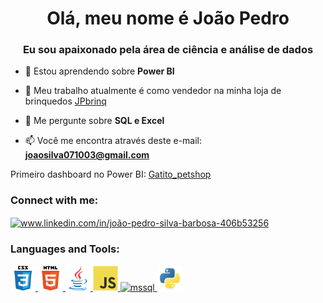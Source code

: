 <h1 align="center">Olá, meu nome é João Pedro</h1>
<h3 align="center">Eu sou apaixonado pela área de ciência e análise de dados</h3>

- 🌱 Estou aprendendo sobre **Power BI**

- 👀 Meu trabalho atualmente é como vendedor na minha loja de brinquedos [JPbrinq](https://shopee.com.br/jpbrinq)

- 💬 Me pergunte sobre **SQL e Excel**

- 📫 Você me encontra através deste e-mail: **joaosilva071003@gmail.com**

Primeiro dashboard no Power BI: [Gatito_petshop](https://app.powerbi.com/view?r=eyJrIjoiOTY2YTIyNGYtMjNmZS00ZTMxLTg3ZDMtNDg0NDk5OTBiYmZhIiwidCI6IjNmZTY3ZmRiLTk0OWUtNDExNS1hMDliLTJjNjg4N2FmN2QxYiJ9)
<h3 align="left">Connect with me:</h3>
<p align="left">
<a href="https://linkedin.com/in/www.linkedin.com/in/joão-pedro-silva-barbosa-406b53256" target="blank"><img align="center" src="https://raw.githubusercontent.com/rahuldkjain/github-profile-readme-generator/master/src/images/icons/Social/linked-in-alt.svg" alt="www.linkedin.com/in/joão-pedro-silva-barbosa-406b53256" height="30" width="40" /></a>
</p>

<h3 align="left">Languages and Tools:</h3>
<p align="left"> <a href="https://www.w3schools.com/css/" target="_blank" rel="noreferrer"> <img src="https://raw.githubusercontent.com/devicons/devicon/master/icons/css3/css3-original-wordmark.svg" alt="css3" width="40" height="40"/> </a> <a href="https://www.w3.org/html/" target="_blank" rel="noreferrer"> <img src="https://raw.githubusercontent.com/devicons/devicon/master/icons/html5/html5-original-wordmark.svg" alt="html5" width="40" height="40"/> </a> <a href="https://www.java.com" target="_blank" rel="noreferrer"> <img src="https://raw.githubusercontent.com/devicons/devicon/master/icons/java/java-original.svg" alt="java" width="40" height="40"/> </a> <a href="https://developer.mozilla.org/en-US/docs/Web/JavaScript" target="_blank" rel="noreferrer"> <img src="https://raw.githubusercontent.com/devicons/devicon/master/icons/javascript/javascript-original.svg" alt="javascript" width="40" height="40"/> </a> <a href="https://www.microsoft.com/en-us/sql-server" target="_blank" rel="noreferrer"> <img src="https://www.svgrepo.com/show/303229/microsoft-sql-server-logo.svg" alt="mssql" width="40" height="40"/> </a> <a href="https://www.python.org" target="_blank" rel="noreferrer"> <img src="https://raw.githubusercontent.com/devicons/devicon/master/icons/python/python-original.svg" alt="python" width="40" height="40"/> </a> </p>



<!---
- 👋 Hi, I’m @JoaoPedroSilva0710
- 👀 I’m interested in ...
- 🌱 I’m currently learning ...
- 💞️ I’m looking to collaborate on ...
- 📫 How to reach me ...


JoaoPedroSilva0710/JoaoPedroSilva0710 is a ✨ special ✨ repository because its `README.md` (this file) appears on your GitHub profile.
You can click the Preview link to take a look at your changes.
--->
